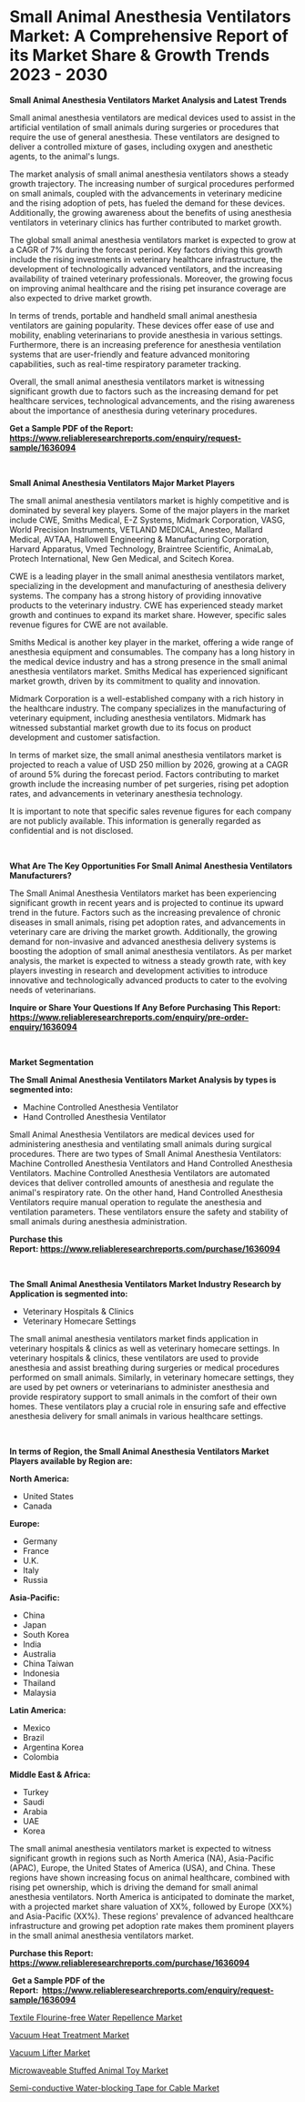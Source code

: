<p><h1>Small Animal Anesthesia Ventilators Market: A Comprehensive Report of its Market Share & Growth Trends 2023 - 2030</h1></p><p><strong>Small Animal Anesthesia Ventilators Market Analysis and Latest Trends</strong></p>
<p><p>Small animal anesthesia ventilators are medical devices used to assist in the artificial ventilation of small animals during surgeries or procedures that require the use of general anesthesia. These ventilators are designed to deliver a controlled mixture of gases, including oxygen and anesthetic agents, to the animal's lungs.</p><p>The market analysis of small animal anesthesia ventilators shows a steady growth trajectory. The increasing number of surgical procedures performed on small animals, coupled with the advancements in veterinary medicine and the rising adoption of pets, has fueled the demand for these devices. Additionally, the growing awareness about the benefits of using anesthesia ventilators in veterinary clinics has further contributed to market growth.</p><p>The global small animal anesthesia ventilators market is expected to grow at a CAGR of 7% during the forecast period. Key factors driving this growth include the rising investments in veterinary healthcare infrastructure, the development of technologically advanced ventilators, and the increasing availability of trained veterinary professionals. Moreover, the growing focus on improving animal healthcare and the rising pet insurance coverage are also expected to drive market growth.</p><p>In terms of trends, portable and handheld small animal anesthesia ventilators are gaining popularity. These devices offer ease of use and mobility, enabling veterinarians to provide anesthesia in various settings. Furthermore, there is an increasing preference for anesthesia ventilation systems that are user-friendly and feature advanced monitoring capabilities, such as real-time respiratory parameter tracking.</p><p>Overall, the small animal anesthesia ventilators market is witnessing significant growth due to factors such as the increasing demand for pet healthcare services, technological advancements, and the rising awareness about the importance of anesthesia during veterinary procedures.</p></p>
<p><strong>Get a Sample PDF of the Report:&nbsp; <a href="https://www.reliableresearchreports.com/enquiry/request-sample/1636094">https://www.reliableresearchreports.com/enquiry/request-sample/1636094</a></strong></p>
<p>&nbsp;</p>
<p><strong>Small Animal Anesthesia Ventilators Major Market Players</strong></p>
<p><p>The small animal anesthesia ventilators market is highly competitive and is dominated by several key players. Some of the major players in the market include CWE, Smiths Medical, E-Z Systems, Midmark Corporation, VASG, World Precision Instruments, VETLAND MEDICAL, Anesteo, Mallard Medical, AVTAA, Hallowell Engineering & Manufacturing Corporation, Harvard Apparatus, Vmed Technology, Braintree Scientific, AnimaLab, Protech International, New Gen Medical, and Scitech Korea.</p><p>CWE is a leading player in the small animal anesthesia ventilators market, specializing in the development and manufacturing of anesthesia delivery systems. The company has a strong history of providing innovative products to the veterinary industry. CWE has experienced steady market growth and continues to expand its market share. However, specific sales revenue figures for CWE are not available.</p><p>Smiths Medical is another key player in the market, offering a wide range of anesthesia equipment and consumables. The company has a long history in the medical device industry and has a strong presence in the small animal anesthesia ventilators market. Smiths Medical has experienced significant market growth, driven by its commitment to quality and innovation.</p><p>Midmark Corporation is a well-established company with a rich history in the healthcare industry. The company specializes in the manufacturing of veterinary equipment, including anesthesia ventilators. Midmark has witnessed substantial market growth due to its focus on product development and customer satisfaction.</p><p>In terms of market size, the small animal anesthesia ventilators market is projected to reach a value of USD 250 million by 2026, growing at a CAGR of around 5% during the forecast period. Factors contributing to market growth include the increasing number of pet surgeries, rising pet adoption rates, and advancements in veterinary anesthesia technology.</p><p>It is important to note that specific sales revenue figures for each company are not publicly available. This information is generally regarded as confidential and is not disclosed.</p></p>
<p>&nbsp;</p>
<p><strong>What Are The Key Opportunities For Small Animal Anesthesia Ventilators Manufacturers?</strong></p>
<p><p>The Small Animal Anesthesia Ventilators market has been experiencing significant growth in recent years and is projected to continue its upward trend in the future. Factors such as the increasing prevalence of chronic diseases in small animals, rising pet adoption rates, and advancements in veterinary care are driving the market growth. Additionally, the growing demand for non-invasive and advanced anesthesia delivery systems is boosting the adoption of small animal anesthesia ventilators. As per market analysis, the market is expected to witness a steady growth rate, with key players investing in research and development activities to introduce innovative and technologically advanced products to cater to the evolving needs of veterinarians.</p></p>
<p><strong>Inquire or Share Your Questions If Any Before Purchasing This Report: <a href="https://www.reliableresearchreports.com/enquiry/pre-order-enquiry/1636094">https://www.reliableresearchreports.com/enquiry/pre-order-enquiry/1636094</a></strong></p>
<p>&nbsp;</p>
<p><strong>Market Segmentation</strong></p>
<p><strong>The Small Animal Anesthesia Ventilators Market Analysis by types is segmented into:</strong></p>
<p><ul><li>Machine Controlled Anesthesia Ventilator</li><li>Hand Controlled Anesthesia Ventilator</li></ul></p>
<p><p>Small Animal Anesthesia Ventilators are medical devices used for administering anesthesia and ventilating small animals during surgical procedures. There are two types of Small Animal Anesthesia Ventilators: Machine Controlled Anesthesia Ventilators and Hand Controlled Anesthesia Ventilators. Machine Controlled Anesthesia Ventilators are automated devices that deliver controlled amounts of anesthesia and regulate the animal's respiratory rate. On the other hand, Hand Controlled Anesthesia Ventilators require manual operation to regulate the anesthesia and ventilation parameters. These ventilators ensure the safety and stability of small animals during anesthesia administration.</p></p>
<p><strong>Purchase this Report:&nbsp;<a href="https://www.reliableresearchreports.com/purchase/1636094">https://www.reliableresearchreports.com/purchase/1636094</a></strong></p>
<p>&nbsp;</p>
<p><strong>The Small Animal Anesthesia Ventilators Market Industry Research by Application is segmented into:</strong></p>
<p><ul><li>Veterinary Hospitals & Clinics</li><li>Veterinary Homecare Settings</li></ul></p>
<p><p>The small animal anesthesia ventilators market finds application in veterinary hospitals & clinics as well as veterinary homecare settings. In veterinary hospitals & clinics, these ventilators are used to provide anesthesia and assist breathing during surgeries or medical procedures performed on small animals. Similarly, in veterinary homecare settings, they are used by pet owners or veterinarians to administer anesthesia and provide respiratory support to small animals in the comfort of their own homes. These ventilators play a crucial role in ensuring safe and effective anesthesia delivery for small animals in various healthcare settings.</p></p>
<p>&nbsp;</p>
<p><strong>In terms of Region, the Small Animal Anesthesia Ventilators Market Players available by Region are:</strong></p>
<p>
    <p> <strong> North America: </strong>
        <ul>
            <li>United States</li>
            <li>Canada</li>
        </ul>
        </p> 
    <p> <strong> Europe: </strong>
        <ul>
            <li>Germany</li>
            <li>France</li>
            <li>U.K.</li>
            <li>Italy</li>
            <li>Russia</li>
        </ul>
        </p> 
    <p> <strong> Asia-Pacific: </strong>
        <ul>
            <li>China</li>
            <li>Japan</li>
            <li>South Korea</li>
            <li>India</li>
            <li>Australia</li>
            <li>China Taiwan</li>
            <li>Indonesia</li>
            <li>Thailand</li>
            <li>Malaysia</li>
        </ul>
        </p> 
    <p> <strong> Latin America: </strong>
        <ul>
            <li>Mexico</li>
            <li>Brazil</li>
            <li>Argentina Korea</li>
            <li>Colombia</li>
        </ul>
        </p> 
    <p> <strong> Middle East & Africa: </strong>
        <ul>
            <li>Turkey</li>
            <li>Saudi</li>
            <li>Arabia</li>
            <li>UAE</li>
            <li>Korea</li>
        </ul>
    </p>
    </p>
<p><p>The small animal anesthesia ventilators market is expected to witness significant growth in regions such as North America (NA), Asia-Pacific (APAC), Europe, the United States of America (USA), and China. These regions have shown increasing focus on animal healthcare, combined with rising pet ownership, which is driving the demand for small animal anesthesia ventilators. North America is anticipated to dominate the market, with a projected market share valuation of XX%, followed by Europe (XX%) and Asia-Pacific (XX%). These regions' prevalence of advanced healthcare infrastructure and growing pet adoption rate makes them prominent players in the small animal anesthesia ventilators market.</p></p>
<p><strong>Purchase this Report: <a href="https://www.reliableresearchreports.com/purchase/1636094">https://www.reliableresearchreports.com/purchase/1636094</a></strong></p>
<p>&nbsp;<strong>Get a Sample PDF of the Report:&nbsp;&nbsp;<a href="https://www.reliableresearchreports.com/enquiry/request-sample/1636094">https://www.reliableresearchreports.com/enquiry/request-sample/1636094</a></strong></p>
<p><strong></strong></p>
<p><p><a href="https://www.linkedin.com/pulse/textile-flourine-free-water-repellence-market-size-share-ojgye/">Textile Flourine-free Water Repellence Market</a></p><p><a href="https://medium.com/@austynlemke1988/vacuum-heat-treatment-market-trends-and-market-analysis-forecasted-for-period-2023-2030-b3b063e7e59b">Vacuum Heat Treatment Market</a></p><p><a href="https://medium.com/@dessiefadel/vacuum-lifter-market-analysis-its-cagr-market-segmentation-and-global-industry-overview-c1f96a62ba76">Vacuum Lifter Market</a></p><p><a href="https://www.linkedin.com/pulse/microwaveable-stuffed-animal-toy-market-size-2023-2030-soqke/">Microwaveable Stuffed Animal Toy Market</a></p><p><a href="https://www.linkedin.com/pulse/semi-conductive-water-blocking-tape-cable-market-size-zktde/">Semi-conductive Water-blocking Tape for Cable Market</a></p></p>